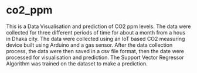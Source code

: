 # co2_ppm

This is a Data Visualisation and prediction of CO2 ppm levels. The data were collected for three different periods of time for about a month
from a hous in Dhaka city. The data were collected using an IoT based CO2 measuring device built using Arduino and a gas sensor. 
After the data collection process, the data were then saved in a csv file format, then the date were processed for visualisation and prediction. 
The Support Vector Regressor Algorithm was trained on the dataset to make a prediction. 
